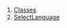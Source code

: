 1.  [Classes](views_pre_auth_screens_select_language/#classes)
2.  [SelectLanguage](views_pre_auth_screens_select_language/SelectLanguage-class.html)
